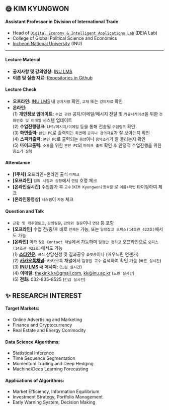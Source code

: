 ## 🌞 KIM KYUNGWON
#### Assistant Professor in Division of International Trade
- Head of [`Digital Economy & Intelligent Applications Lab`](https://sites.google.com/view/thekimk) (DEIA Lab)
- College of Global Political Science and Economics
- [Incheon National University](https://www.inu.ac.kr/mbshome/mbs/inu/index.do) (INU)
---
#### Lecture Material
- **공지사항 및 강의영상:** [INU LMS](http://cyber.inu.ac.kr/)
- **이론 및 실습 자료:** [Repositories in Github](https://github.com/cheonbi?tab=repositories)
<!--[<img src='https://cdn.jsdelivr.net/npm/simple-icons@3.0.1/icons/github.svg' alt='github' height='20'>](https://github.com/cheonbi)-->

#### Lecture Check
- **오프라인:** [INU LMS](http://cyber.inu.ac.kr/) 내 `공지사항` 확인, `교재` 또는 `강의자료` 확인    
- **온라인:**    
(1) **개인정보 업데이트:** `수업 관련` 공지/이메일/메시지 전달 및 `커뮤니케이션`을 위한 `전화번호 및 이메일` 시스템 업데이트    
(2) **수업진행링크:** `LMS/메시지/이메일` 등을 통해 전송될 `수업링크` 확인    
(3) **화면출력:** `본인 PC`로 출력되는 `화면`에 `공지나 강의자료`가 잘 보이는지 확인    
(4) **스피커출력:** `본인 PC`로 출력되는 `음성`이나 `음악소리`가 잘 들리는지 확인    
(5) **마이크출력:** `소통`을 위한 `본인 PC`의 `마이크 출력` 확인 후 안정적 수업진행을 위한 `음소거 실행`    

#### Attendance
- **[1주차]** 오프라인+온라인 출석 `미체크`
- **[오프라인]** `임의 시점과 상황`에서 `랜덤` 호명 체크
- **[온라인실시간]** 수업참가 후 `교수(KIM Kyungwon)귓속말` 로 `이름+학번` 타이핑하여 체크
- **[온라인동영상]** `시스템`이 `자동` 체크

#### Question and Talk    
- `근황 및 캐주얼토크`, `강의질문`, `강의외 질문`이나 `면담` 등 포함    
- **[오프라인]** 수업 전/중/후 바로 `언제든` 가능, 또는 `일정잡고 오피스(14호관 422호)`에서도 가능    
- **[온라인]** 아래 `5종 Contact 채널`에서 가능하며 `일정만 정하고` 오프라인으로 `오피스(14호관 422호)`에서도 가능    
(1) **[스타인유](https://starinu.inu.ac.kr/index.do):** `공식` 상담신청 및 결과공유 `플랫폼`이나 (매우느린 언젠가)    
(2) **[카카오톡채널](http://pf.kakao.com/_Exfqqb):** 카카오톡 채널에서 `김경원 교수` 검색하여 확인 가능 (`빠른 실시간`)    
(3) **[INU LMS](http://cyber.inu.ac.kr/) 내 메시지:** (`느린 실시간`)         
(4) **이메일:** thekink.kr@gmail.com, kk@inu.ac.kr (`느린 실시간`)        
(5) **전화:** 032-835-8525 (`긴급 실시간`)        

## ✨ RESEARCH INTEREST
#### Target Markets:
- Online Advertising and Marketing
- Finance and Cryptocurrency
- Real Estate and Energy Commodity
#### Data Science Algorithms:
- Statistical Inference
- Time Sequence Segmentation
- Momentum Trading and Deep Hedging
- Machine/Deep Learning Forecasting
#### Applications of Algorithms:
- Market Efficiency, Information Equilibrium
- Investment Strategy, Portfolio Management
- Early Warning System, Decision Making

<!--[<img src='https://cdn.jsdelivr.net/npm/simple-icons@3.0.1/icons/github.svg' alt='github' height='40'>](https://github.com/cheonbi)  [<img src='https://cdn.jsdelivr.net/npm/simple-icons@3.0.1/icons/youtube.svg' alt='YouTube' height='40'>](https://www.youtube.com/channel/thekimk)  -->
